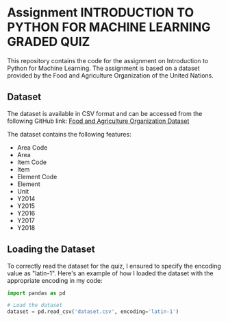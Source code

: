 # Assignment INTRODUCTION TO PYTHON FOR MACHINE LEARNING GRADED QUIZ

This repository contains the code for the assignment on Introduction to Python for Machine Learning. The assignment is based on a dataset provided by the Food and Agriculture Organization of the United Nations.

## Dataset

The dataset is available in CSV format and can be accessed from the following GitHub link: [Food and Agriculture Organization Dataset](https://github.com/HamoyeHQ/HDSC-Introduction-to-Python-for-machine-learning)

The dataset contains the following features:

- Area Code
- Area
- Item Code
- Item
- Element Code
- Element
- Unit
- Y2014
- Y2015
- Y2016
- Y2017
- Y2018

## Loading the Dataset

To correctly read the dataset for the quiz, I ensured to specify the encoding value as "latin-1". Here's an example of how I loaded the dataset with the appropriate encoding in my code:

```python
import pandas as pd

# Load the dataset
dataset = pd.read_csv('dataset.csv', encoding='latin-1')
